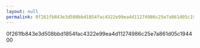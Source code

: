 ```yaml
---
layout: null
permalink: 0f261fb843e3d508bbd1854fac4322e99ea4d11274986c25e7a861d05c194400.txt
---
```

0f261fb843e3d508bbd1854fac4322e99ea4d11274986c25e7a861d05c194400
